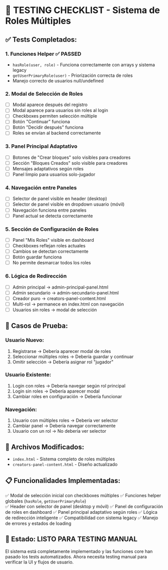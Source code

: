 # 🧪 TESTING CHECKLIST - Sistema de Roles Múltiples

## ✅ Tests Completados:

### 1. **Funciones Helper** ✅ PASSED
- `hasRole(user, role)` - Funciona correctamente con arrays y sistema legacy
- `getUserPrimaryRole(user)` - Priorización correcta de roles
- Manejo correcto de usuarios null/undefined

### 2. **Modal de Selección de Roles**
- [ ] Modal aparece después del registro
- [ ] Modal aparece para usuarios sin roles al login
- [ ] Checkboxes permiten selección múltiple
- [ ] Botón "Continuar" funciona
- [ ] Botón "Decidir después" funciona
- [ ] Roles se envían al backend correctamente

### 3. **Panel Principal Adaptativo**
- [ ] Botones de "Crear bloques" solo visibles para creadores
- [ ] Sección "Bloques Creados" solo visible para creadores
- [ ] Mensajes adaptativos según roles
- [ ] Panel limpio para usuarios solo-jugador

### 4. **Navegación entre Paneles**
- [ ] Selector de panel visible en header (desktop)
- [ ] Selector de panel visible en dropdown usuario (móvil)
- [ ] Navegación funciona entre paneles
- [ ] Panel actual se detecta correctamente

### 5. **Sección de Configuración de Roles**
- [ ] Panel "Mis Roles" visible en dashboard
- [ ] Checkboxes reflejan roles actuales
- [ ] Cambios se detectan correctamente
- [ ] Botón guardar funciona
- [ ] No permite desmarcar todos los roles

### 6. **Lógica de Redirección**
- [ ] Admin principal → admin-principal-panel.html
- [ ] Admin secundario → admin-secundario-panel.html
- [ ] Creador puro → creators-panel-content.html
- [ ] Multi-rol → permanece en index.html con navegación
- [ ] Usuarios sin roles → modal de selección

## 🎯 Casos de Prueba:

### Usuario Nuevo:
1. Registrarse → Debería aparecer modal de roles
2. Seleccionar múltiples roles → Debería guardar y continuar
3. Omitir selección → Debería asignar rol "jugador"

### Usuario Existente:
1. Login con roles → Debería navegar según rol principal
2. Login sin roles → Debería aparecer modal
3. Cambiar roles en configuración → Debería funcionar

### Navegación:
1. Usuario con múltiples roles → Debería ver selector
2. Cambiar panel → Debería navegar correctamente
3. Usuario con un rol → No debería ver selector

## 🔧 Archivos Modificados:

- `index.html` - Sistema completo de roles múltiples
- `creators-panel-content.html` - Diseño actualizado

## 📋 Funcionalidades Implementadas:

✅ Modal de selección inicial con checkboxes múltiples
✅ Funciones helper globales (`hasRole`, `getUserPrimaryRole`)  
✅ Header con selector de panel (desktop y móvil)
✅ Panel de configuración de roles en dashboard
✅ Panel principal adaptativo según roles
✅ Lógica de redirección inteligente
✅ Compatibilidad con sistema legacy
✅ Manejo de errores y estados de loading

## 🚀 Estado: LISTO PARA TESTING MANUAL

El sistema está completamente implementado y las funciones core han pasado los tests automatizados.
Ahora necesita testing manual para verificar la UI y flujos de usuario.